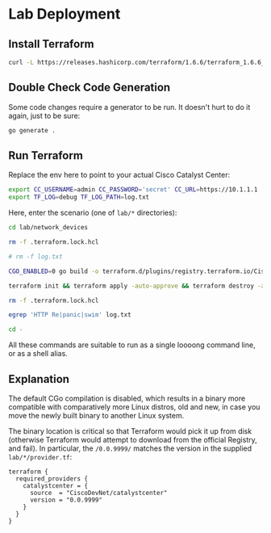 # Lab Deployment

## Install Terraform

```sh
curl -L https://releases.hashicorp.com/terraform/1.6.6/terraform_1.6.6_linux_amd64.zip | gunzip | sudo tee /usr/local/bin/terraform >/dev/null && sudo chmod 0755 /usr/local/bin/terraform
```

## Double Check Code Generation

Some code changes require a generator to be run. It doesn't hurt to do it again, just to be sure:

```sh
go generate .
```

## Run Terraform

Replace the env here to point to your actual Cisco Catalyst Center:

```sh
export CC_USERNAME=admin CC_PASSWORD='secret' CC_URL=https://10.1.1.1
export TF_LOG=debug TF_LOG_PATH=log.txt
```

Here, enter the scenario (one of `lab/*` directories):

```sh
cd lab/network_devices

rm -f .terraform.lock.hcl

# rm -f log.txt

CGO_ENABLED=0 go build -o terraform.d/plugins/registry.terraform.io/CiscoDevNet/catalystcenter/0.0.9999/linux_amd64/terraform-provider-catalystcenter ../..

terraform init && terraform apply -auto-approve && terraform destroy -auto-approve

rm -f .terraform.lock.hcl

egrep 'HTTP Re|panic|swim' log.txt

cd -
```

All these commands are suitable to run as a single loooong command line, or as a shell alias.

## Explanation

The default CGo compilation is disabled, which results in a binary more compatible with comparatively more Linux distros, old and new, in case you move the newly built binary to another Linux system.

The binary location is critical so that Terraform would pick it up from disk (otherwise Terraform would attempt to download from the official Registry, and fail). In particular, the `/0.0.9999/` matches the version in the supplied `lab/*/provider.tf`:

```hcl2
terraform {
  required_providers {
    catalystcenter = {
      source  = "CiscoDevNet/catalystcenter"
      version = "0.0.9999"
    }
  }
}
```
